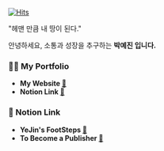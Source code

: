[![Hits](https://hits.seeyoufarm.com/api/count/incr/badge.svg?url=https%3A%2F%2Fgithub.com%2FYeJinii&count_bg=%239E9E9E&title_bg=%23454545&icon=&icon_color=%23E7E7E7&title=Visitors&edge_flat=false)](https://hits.seeyoufarm.com)

"헤맨 만큼 내 땅이 된다."

안녕하세요, 소통과 성장을 추구하는 <b>박예진 입니다. </br>

### 👋🏻 My Portfolio
- My Website <a href="http://yejindev.dothome.co.kr/yejin">🔗</a>
- Notion Link <a href="https://www.notion.so/YeJin-s-Portfolio-95618954defa411abdec82d8972cfdea">🔗</a>

### 📔 Notion Link
- YeJin's FootSteps <a href="https://www.notion.so/YeJin-s-FootSteps-45dc17c0a4fa41c98deaf569214951d1">🔗<a>
- To Become a Publisher <a href="https://www.notion.so/To-Become-a-Publisher-9ce21d2225b645919082be58bcb82fb1">🔗<a>
